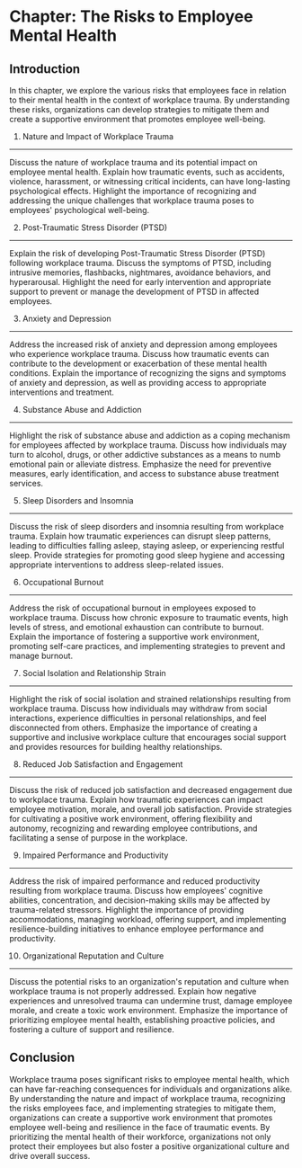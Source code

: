 Chapter: The Risks to Employee Mental Health
============================================

Introduction
------------

In this chapter, we explore the various risks that employees face in relation to their mental health in the context of workplace trauma. By understanding these risks, organizations can develop strategies to mitigate them and create a supportive environment that promotes employee well-being.

1. Nature and Impact of Workplace Trauma
----------------------------------------

Discuss the nature of workplace trauma and its potential impact on employee mental health. Explain how traumatic events, such as accidents, violence, harassment, or witnessing critical incidents, can have long-lasting psychological effects. Highlight the importance of recognizing and addressing the unique challenges that workplace trauma poses to employees' psychological well-being.

2. Post-Traumatic Stress Disorder (PTSD)
----------------------------------------

Explain the risk of developing Post-Traumatic Stress Disorder (PTSD) following workplace trauma. Discuss the symptoms of PTSD, including intrusive memories, flashbacks, nightmares, avoidance behaviors, and hyperarousal. Highlight the need for early intervention and appropriate support to prevent or manage the development of PTSD in affected employees.

3. Anxiety and Depression
-------------------------

Address the increased risk of anxiety and depression among employees who experience workplace trauma. Discuss how traumatic events can contribute to the development or exacerbation of these mental health conditions. Explain the importance of recognizing the signs and symptoms of anxiety and depression, as well as providing access to appropriate interventions and treatment.

4. Substance Abuse and Addiction
--------------------------------

Highlight the risk of substance abuse and addiction as a coping mechanism for employees affected by workplace trauma. Discuss how individuals may turn to alcohol, drugs, or other addictive substances as a means to numb emotional pain or alleviate distress. Emphasize the need for preventive measures, early identification, and access to substance abuse treatment services.

5. Sleep Disorders and Insomnia
-------------------------------

Discuss the risk of sleep disorders and insomnia resulting from workplace trauma. Explain how traumatic experiences can disrupt sleep patterns, leading to difficulties falling asleep, staying asleep, or experiencing restful sleep. Provide strategies for promoting good sleep hygiene and accessing appropriate interventions to address sleep-related issues.

6. Occupational Burnout
-----------------------

Address the risk of occupational burnout in employees exposed to workplace trauma. Discuss how chronic exposure to traumatic events, high levels of stress, and emotional exhaustion can contribute to burnout. Explain the importance of fostering a supportive work environment, promoting self-care practices, and implementing strategies to prevent and manage burnout.

7. Social Isolation and Relationship Strain
-------------------------------------------

Highlight the risk of social isolation and strained relationships resulting from workplace trauma. Discuss how individuals may withdraw from social interactions, experience difficulties in personal relationships, and feel disconnected from others. Emphasize the importance of creating a supportive and inclusive workplace culture that encourages social support and provides resources for building healthy relationships.

8. Reduced Job Satisfaction and Engagement
------------------------------------------

Discuss the risk of reduced job satisfaction and decreased engagement due to workplace trauma. Explain how traumatic experiences can impact employee motivation, morale, and overall job satisfaction. Provide strategies for cultivating a positive work environment, offering flexibility and autonomy, recognizing and rewarding employee contributions, and facilitating a sense of purpose in the workplace.

9. Impaired Performance and Productivity
----------------------------------------

Address the risk of impaired performance and reduced productivity resulting from workplace trauma. Discuss how employees' cognitive abilities, concentration, and decision-making skills may be affected by trauma-related stressors. Highlight the importance of providing accommodations, managing workload, offering support, and implementing resilience-building initiatives to enhance employee performance and productivity.

10. Organizational Reputation and Culture
-----------------------------------------

Discuss the potential risks to an organization's reputation and culture when workplace trauma is not properly addressed. Explain how negative experiences and unresolved trauma can undermine trust, damage employee morale, and create a toxic work environment. Emphasize the importance of prioritizing employee mental health, establishing proactive policies, and fostering a culture of support and resilience.

Conclusion
----------

Workplace trauma poses significant risks to employee mental health, which can have far-reaching consequences for individuals and organizations alike. By understanding the nature and impact of workplace trauma, recognizing the risks employees face, and implementing strategies to mitigate them, organizations can create a supportive work environment that promotes employee well-being and resilience in the face of traumatic events. By prioritizing the mental health of their workforce, organizations not only protect their employees but also foster a positive organizational culture and drive overall success.
